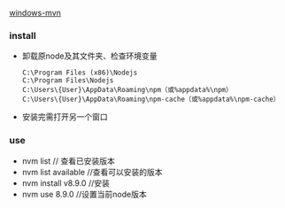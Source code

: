 [windows-mvn](https://github.com/coreybutler/nvm-windows)

### install
* 卸载原node及其文件夹、检查环境变量
  ```
  C:\Program Files (x86)\Nodejs
  C:\Program Files\Nodejs
  C:\Users\{User}\AppData\Roaming\npm（或%appdata%\npm）
  C:\Users\{User}\AppData\Roaming\npm-cache（或%appdata%\npm-cache）
  ```

* 安装完需打开另一个窗口


### use
* nvm list // 查看已安装版本
* nvm list available //查看可以安装的版本
* nvm install v8.9.0  //安装
* nvm use 8.9.0  //设置当前node版本
